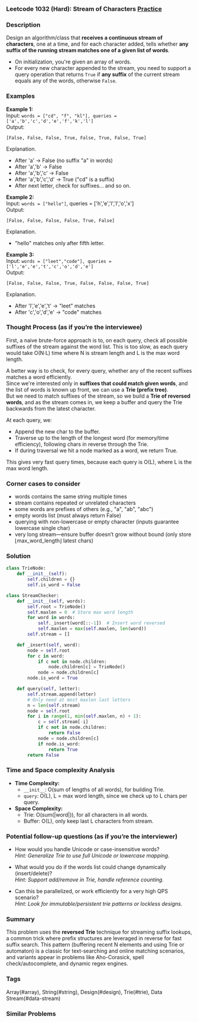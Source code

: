 ### Leetcode 1032 (Hard): Stream of Characters [Practice](https://leetcode.com/problems/stream-of-characters)

### Description  
Design an algorithm/class that **receives a continuous stream of characters**, one at a time, and for each character added, tells whether **any suffix of the running stream matches one of a given list of words**.   
- On initialization, you're given an array of words.
- For every new character appended to the stream, you need to support a query operation that returns `True` if **any suffix** of the current stream equals any of the words, otherwise `False`.

### Examples  

**Example 1:**  
Input: `words = ["cd", "f", "kl"], queries = ['a','b','c','d','e','f','k','l']`  
Output:  
```
[False, False, False, True, False, True, False, True]
```
Explanation.  
- After 'a' → False (no suffix "a" in words)  
- After 'a','b' → False  
- After 'a','b','c' → False  
- After 'a','b','c','d' → True ("cd" is a suffix)  
- After next letter, check for suffixes... and so on.

**Example 2:**  
Input: `words = ["hello"]`, queries = ['h','e','l','l','o','x']  
Output:  
```
[False, False, False, False, True, False]
```
Explanation.  
- "hello" matches only after fifth letter.

**Example 3:**  
Input: `words = ["leet","code"], queries = ['l','e','e','t','c','o','d','e']`  
Output:  
```
[False, False, False, True, False, False, False, True]
```
Explanation.  
- After 'l','e','e','t' → "leet" matches  
- After 'c','o','d','e' → "code" matches

### Thought Process (as if you’re the interviewee)  
First, a naive brute-force approach is to, on each query, check all possible suffixes of the stream against the word list. This is too slow, as each query would take O(N·L) time where N is stream length and L is the max word length.

A better way is to check, for every query, whether any of the recent suffixes matches a word efficiently.  
Since we're interested only in **suffixes that could match given words**, and the list of words is known up front, we can use a **Trie (prefix tree)**.  
But we need to match suffixes of the stream, so we build a **Trie of reversed words**, and as the stream comes in, we keep a buffer and query the Trie backwards from the latest character.

At each query, we:
- Append the new char to the buffer.
- Traverse up to the length of the longest word (for memory/time efficiency), following chars in reverse through the Trie.
- If during traversal we hit a node marked as a word, we return True.

This gives very fast query times, because each query is O(L), where L is the max word length.

### Corner cases to consider  
- words contains the same string multiple times
- stream contains repeated or unrelated characters
- some words are prefixes of others (e.g., "a", "ab", "abc")
- empty words list (must always return False)
- querying with non-lowercase or empty character (inputs guarantee lowercase single char)
- very long stream—ensure buffer doesn’t grow without bound (only store ⌊max_word_length⌋ latest chars)

### Solution

```python
class TrieNode:
    def __init__(self):
        self.children = {}
        self.is_word = False

class StreamChecker:
    def __init__(self, words):
        self.root = TrieNode()
        self.maxlen = 0  # Store max word length
        for word in words:
            self._insert(word[::-1])  # Insert word reversed
            self.maxlen = max(self.maxlen, len(word))
        self.stream = []

    def _insert(self, word):
        node = self.root
        for c in word:
            if c not in node.children:
                node.children[c] = TrieNode()
            node = node.children[c]
        node.is_word = True

    def query(self, letter):
        self.stream.append(letter)
        # Only need at most maxlen last letters
        n = len(self.stream)
        node = self.root
        for i in range(1, min(self.maxlen, n) + 1):
            c = self.stream[-i]
            if c not in node.children:
                return False
            node = node.children[c]
            if node.is_word:
                return True
        return False
```

### Time and Space complexity Analysis  

- **Time Complexity:**  
  - `__init__`: O(sum of lengths of all words), for building Trie.
  - `query`: O(L), L = max word length, since we check up to L chars per query.
- **Space Complexity:**  
  - Trie: O(sum(\|word\|)), for all characters in all words.
  - Buffer: O(L), only keep last L characters from stream.

### Potential follow-up questions (as if you’re the interviewer)  

- How would you handle Unicode or case-insensitive words?  
  *Hint: Generalize Trie to use full Unicode or lowercase mapping.*

- What would you do if the words list could change dynamically (insert/delete)?  
  *Hint: Support add/remove in Trie, handle reference counting.*

- Can this be parallelized, or work efficiently for a very high QPS scenario?  
  *Hint: Look for immutable/persistent trie patterns or lockless designs.*

### Summary
This problem uses the **reversed Trie** technique for streaming suffix lookups, a common trick where prefix structures are leveraged in reverse for fast suffix search. This pattern (buffering recent N elements and using Trie or automaton) is a classic for text-searching and online matching scenarios, and variants appear in problems like Aho-Corasick, spell check/autocomplete, and dynamic regex engines.

### Tags
Array(#array), String(#string), Design(#design), Trie(#trie), Data Stream(#data-stream)

### Similar Problems
